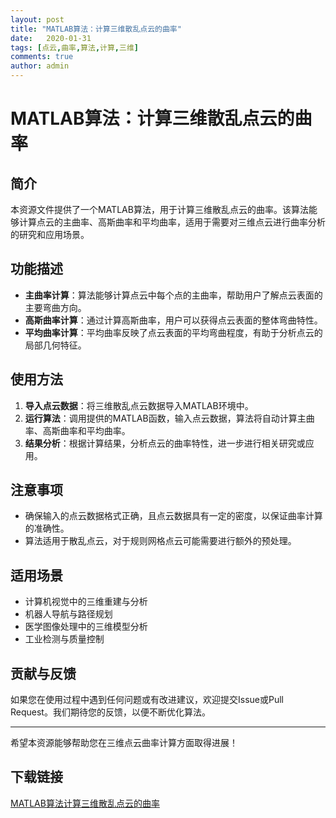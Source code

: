 ```yaml
---
layout: post
title: "MATLAB算法：计算三维散乱点云的曲率"
date:   2020-01-31
tags: [点云,曲率,算法,计算,三维]
comments: true
author: admin
---
```

# MATLAB算法：计算三维散乱点云的曲率

## 简介

本资源文件提供了一个MATLAB算法，用于计算三维散乱点云的曲率。该算法能够计算点云的主曲率、高斯曲率和平均曲率，适用于需要对三维点云进行曲率分析的研究和应用场景。

## 功能描述

- **主曲率计算**：算法能够计算点云中每个点的主曲率，帮助用户了解点云表面的主要弯曲方向。
- **高斯曲率计算**：通过计算高斯曲率，用户可以获得点云表面的整体弯曲特性。
- **平均曲率计算**：平均曲率反映了点云表面的平均弯曲程度，有助于分析点云的局部几何特征。

## 使用方法

1. **导入点云数据**：将三维散乱点云数据导入MATLAB环境中。
2. **运行算法**：调用提供的MATLAB函数，输入点云数据，算法将自动计算主曲率、高斯曲率和平均曲率。
3. **结果分析**：根据计算结果，分析点云的曲率特性，进一步进行相关研究或应用。

## 注意事项

- 确保输入的点云数据格式正确，且点云数据具有一定的密度，以保证曲率计算的准确性。
- 算法适用于散乱点云，对于规则网格点云可能需要进行额外的预处理。

## 适用场景

- 计算机视觉中的三维重建与分析
- 机器人导航与路径规划
- 医学图像处理中的三维模型分析
- 工业检测与质量控制

## 贡献与反馈

如果您在使用过程中遇到任何问题或有改进建议，欢迎提交Issue或Pull Request。我们期待您的反馈，以便不断优化算法。

---

希望本资源能够帮助您在三维点云曲率计算方面取得进展！

## 下载链接

[MATLAB算法计算三维散乱点云的曲率](https://pan.quark.cn/s/7c9b1affda50)